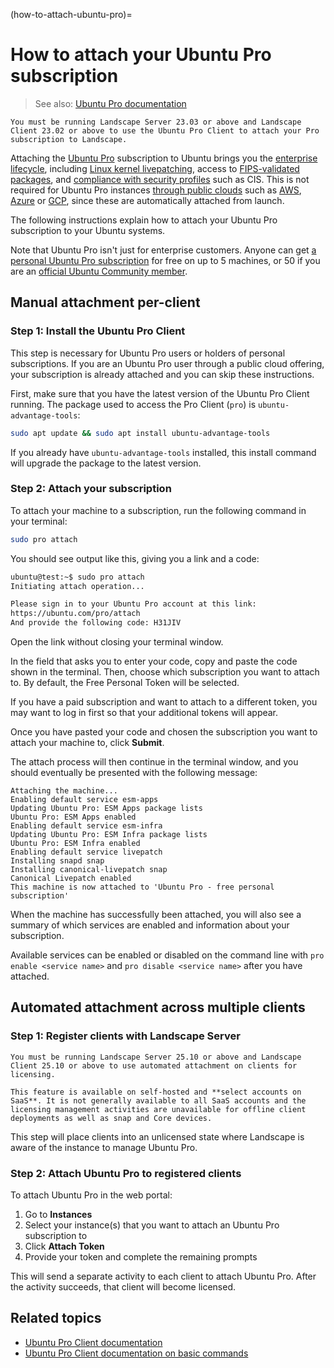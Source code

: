 (how-to-attach-ubuntu-pro)=
# How to attach your Ubuntu Pro subscription

> See also: [Ubuntu Pro documentation](https://documentation.ubuntu.com/pro/)

```{note}
You must be running Landscape Server 23.03 or above and Landscape Client 23.02 or above to use the Ubuntu Pro Client to attach your Pro subscription to Landscape.
```

Attaching the [Ubuntu Pro](https://ubuntu.com/pro) subscription to Ubuntu brings you the [enterprise lifecycle](https://ubuntu.com/about/release-cycle), including [Linux kernel livepatching](https://ubuntu.com/security/livepatch), access to [FIPS-validated packages](https://ubuntu.com/security/fips), and [compliance with security profiles](https://ubuntu.com/security/certifications) such as CIS. This is not required for Ubuntu Pro instances [through public clouds](https://ubuntu.com/public-cloud) such as [AWS](https://ubuntu.com/aws/pro), [Azure](https://ubuntu.com/azure/pro) or [GCP](https://ubuntu.com/gcp/pro), since these are automatically attached from launch.

The following instructions explain how to attach your Ubuntu Pro subscription to your Ubuntu systems.

Note that Ubuntu Pro isn't just for enterprise customers. Anyone can get [a personal Ubuntu Pro subscription](https://ubuntu.com/pro) for free on up to 5 machines, or 50 if you are an [official Ubuntu Community member](https://wiki.ubuntu.com/Membership).

## Manual attachment per-client

### Step 1: Install the Ubuntu Pro Client

This step is necessary for Ubuntu Pro users or holders of personal subscriptions. If you are an Ubuntu Pro user through a public cloud offering, your subscription is already attached and you can skip these instructions.

First, make sure that you have the latest version of the Ubuntu Pro Client running. The package used to access the Pro Client (`pro`) is `ubuntu-advantage-tools`:

```bash
sudo apt update && sudo apt install ubuntu-advantage-tools
```

If you already have `ubuntu-advantage-tools` installed, this install command will upgrade the package to the latest version.

### Step 2: Attach your subscription

To attach your machine to a subscription, run the following command in your terminal:

```bash
sudo pro attach
```

You should see output like this, giving you a link and a code:

```bash
ubuntu@test:~$ sudo pro attach
Initiating attach operation...

Please sign in to your Ubuntu Pro account at this link:
https://ubuntu.com/pro/attach
And provide the following code: H31JIV
```

Open the link without closing your terminal window.

In the field that asks you to enter your code, copy and paste the code shown in the terminal. Then, choose which subscription you want to attach to. By default, the Free Personal Token will be selected.

If you have a paid subscription and want to attach to a different token, you may want to log in first so that your additional tokens will appear.

Once you have pasted your code and chosen the subscription you want to attach your machine to, click **Submit**.

The attach process will then continue in the terminal window, and you should eventually be presented with the following message:

```
Attaching the machine...
Enabling default service esm-apps
Updating Ubuntu Pro: ESM Apps package lists
Ubuntu Pro: ESM Apps enabled
Enabling default service esm-infra
Updating Ubuntu Pro: ESM Infra package lists
Ubuntu Pro: ESM Infra enabled
Enabling default service livepatch
Installing snapd snap
Installing canonical-livepatch snap
Canonical Livepatch enabled
This machine is now attached to 'Ubuntu Pro - free personal subscription'
```

When the machine has successfully been attached, you will also see a summary of which services are enabled and information about your subscription.

Available services can be enabled or disabled on the command line with `pro enable <service name>` and `pro disable <service name>` after you have attached.

## Automated attachment across multiple clients

### Step 1: Register clients with Landscape Server

```{note}
You must be running Landscape Server 25.10 or above and Landscape Client 25.10 or above to use automated attachment on clients for licensing.

This feature is available on self-hosted and **select accounts on SaaS**. It is not generally available to all SaaS accounts and the licensing management activities are unavailable for offline client deployments as well as snap and Core devices.
```

This step will place clients into an unlicensed state where Landscape is aware of the instance to manage Ubuntu Pro.

### Step 2: Attach Ubuntu Pro to registered clients

To attach Ubuntu Pro in the web portal:

1. Go to **Instances**
1. Select your instance(s) that you want to attach an Ubuntu Pro subscription to
1. Click **Attach Token** 
1. Provide your token and complete the remaining prompts

This will send a separate activity to each client to attach Ubuntu Pro. After the activity succeeds, that client will become licensed.

## Related topics

- [Ubuntu Pro Client documentation](https://documentation.ubuntu.com/pro-client/en/latest/)
- [Ubuntu Pro Client documentation on basic commands](https://documentation.ubuntu.com/pro-client/en/latest/tutorials/basic_commands/)

